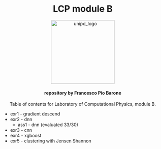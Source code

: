 <h1 align="center"> LCP module B </h1>
<p align="center">
  <img src="https://www.unipd.it/sites/unipd.it/themes/unipd_2017/logo-print.png" alt="unipd_logo" width="200"/>
</p>
<h4 align="center">repository by Francesco Pio Barone</h4>
<p align="center"> Table of contents for Laboratory of Computational Physics, module B.</p>


- exr1 - gradient descend
- exr2 - dnn
    - ass1 - dnn (evaluated 33/30)
- exr3 - cnn
- exr4 - xgboost
- exr5 - clustering with Jensen Shannon
